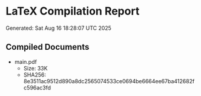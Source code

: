 # LaTeX Compilation Report
Generated: Sat Aug 16 18:28:07 UTC 2025
## Compiled Documents
- main.pdf
  - Size: 33K
  - SHA256: 8e3511ac9512d890a8dc2565074533ce0694be6664ee67ba412682fc596ac3fd
